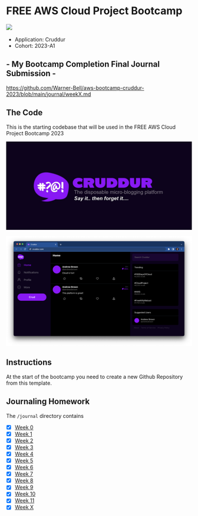 # FREE AWS Cloud Project Bootcamp

![](https://codebuild.us-east-1.amazonaws.com/badges?uuid=eyJlbmNyeXB0ZWREYXRhIjoicWIyaWFaNElvcWpjaUg3eDhEeGR1Rlg5eWc1VzRNVjVFM3RMbXVmeHp6R3VMcVA1dk1NRWdBS25pM0FiVkI3SkdueE0zUEV1VXVuTWFua2FaVFk4dE5FPSIsIml2UGFyYW1ldGVyU3BlYyI6InplWlYwdkFrZG5DSlZIdU4iLCJtYXRlcmlhbFNldFNlcmlhbCI6MX0%3D&branch=main)

- Application: Cruddur
- Cohort: 2023-A1

## - My Bootcamp Completion Final Journal Submission -
https://github.com/Warner-Bell/aws-bootcamp-cruddur-2023/blob/main/journal/weekX.md

## The Code
This is the starting codebase that will be used in the FREE AWS Cloud Project Bootcamp 2023

![Cruddur Graphic](_docs/assets/cruddur-banner.jpg)

![Cruddur Screenshot](_docs/assets/cruddur-screenshot.png)

## Instructions

At the start of the bootcamp you need to create a new Github Repository from this template.

## Journaling Homework

The `/journal` directory contains

- [x] [Week 0](journal/week0.md)
- [x] [Week 1](journal/week1.md)
- [x] [Week 2](journal/week2.md)
- [x] [Week 3](journal/week3.md)
- [x] [Week 4](journal/week4.md)
- [x] [Week 5](journal/week5.md)
- [x] [Week 6](journal/week6.md)
- [x] [Week 7](journal/week7.md)
- [x] [Week 8](journal/week8.md)
- [x] [Week 9](journal/week9.md)
- [x] [Week 10](journal/week10.md)
- [x] [Week 11](journal/week11.md)
- [x] [Week X](journal/week12.md)
